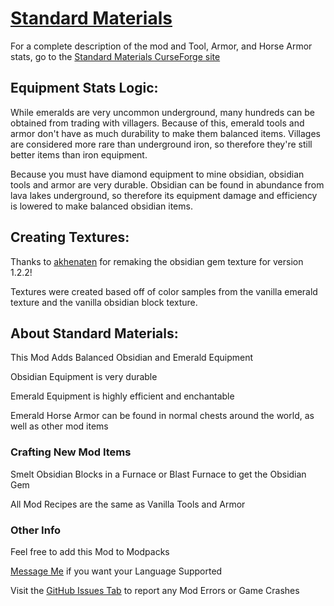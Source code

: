 # [Standard Materials](https://www.curseforge.com/minecraft/mc-mods/standard-materials "Standard Materials CurseForge")
For a complete description of the mod and Tool, Armor, and Horse Armor stats, go to the [Standard Materials CurseForge site](https://www.curseforge.com/minecraft/mc-mods/standard-materials "Standard Materials CurseForge")

## Equipment Stats Logic:
While emeralds are very uncommon underground, many hundreds can be obtained from trading with villagers. Because of this, emerald tools and armor don't have as much durability to make them balanced items. Villages are considered more rare than underground iron, so therefore they're still better items than iron equipment.

Because you must have diamond equipment to mine obsidian, obsidian tools and armor are very durable. Obsidian can be found in abundance from lava lakes underground, so therefore its equipment damage and efficiency is lowered to make balanced obsidian items.

## Creating Textures:
Thanks to [akhenaten](https://www.curseforge.com/members/akhenaten/projects "akhenaten's profile") for remaking the obsidian gem texture for version 1.2.2!

Textures were created based off of color samples from the vanilla emerald texture and the vanilla obsidian block texture.

## About Standard Materials:
This Mod Adds Balanced Obsidian and Emerald Equipment

Obsidian Equipment is very durable

Emerald Equipment is highly efficient and enchantable

Emerald Horse Armor can be found in normal chests around the world, as well as other mod items

### Crafting New Mod Items
Smelt Obsidian Blocks in a Furnace or Blast Furnace to get the Obsidian Gem

All Mod Recipes are the same as Vanilla Tools and Armor

### Other Info
Feel free to add this Mod to Modpacks

[Message Me](https://www.curseforge.com/private-messages/send?recipient=baconbombingdeveloper "Message BaconBombingDeveloper on CurseForge") if you want your Language Supported

Visit the [GitHub Issues Tab](https://github.com/EricHedengren/StandardMaterials/issues "Standard Materials Issues") to report any Mod Errors or Game Crashes
